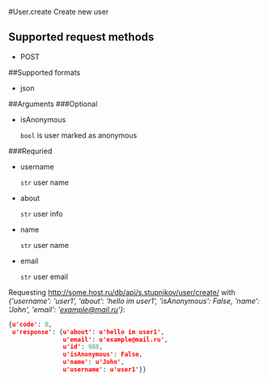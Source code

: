 #User.create
Create new user

## Supported request methods 
* POST

##Supported formats
* json

##Arguments
###Optional
* isAnonymous

   ```bool``` is user marked as anonymous


###Requried
* username

   ```str``` user name
* about

   ```str``` user info
* name

   ```str``` user name
* email

   ```str``` user email


Requesting http://some.host.ru/db/api/s.stupnikov/user/create/ with _{'username': 'user1', 'about': 'hello im user1', 'isAnonymous': False, 'name': 'John', 'email': 'example@mail.ru'}_:
```json
{u'code': 0,
 u'response': {u'about': u'hello im user1',
               u'email': u'example@mail.ru',
               u'id': 988,
               u'isAnonymous': False,
               u'name': u'John',
               u'username': u'user1'}}
```
